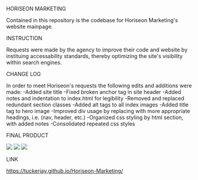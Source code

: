 HORISEON MARKETING

Contained in this repository is the codebase for Horiseon Marketing's website mainpage.


INSTRUCTION

Requests were made by the agency to improve their code and website by instituing accessability standards,
thereby optimizing the site's visibility within search engines.


CHANGE LOG

In order to meet Horiseon's requests the following edits and additions were made:
    -Added site title
    -Fixed broken anchor tag in site header
    -Added notes and indentation to index.html for legibility
    -Removed and replaced redundant section classes
    -Added alt tags to all index images
    -Added title tag to hero image
    -Improved div usage by replacing with more appropriate headings, i.e. (nav, header, etc.)
    -Organized css styling by html section, with added notes
    -Consolidated repeated css styles


FINAL PRODUCT

![](../../Screen%20Shot%202022-06-07%20at%205.34.12%20PM.png)
![](../../Screen%20Shot%202022-06-07%20at%205.35.08%20PM.png)
![](../../Screen%20Shot%202022-06-07%20at%205.35.30%20PM.png)


LINK

https://tuckerjay.github.io/Horiseon-Marketing/


